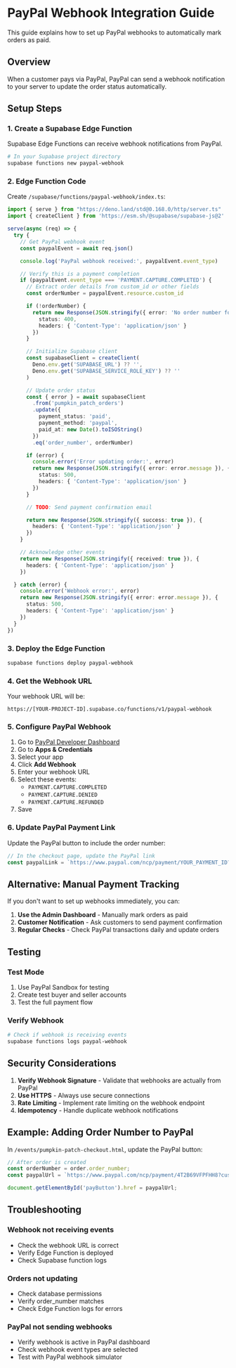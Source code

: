 # PayPal Webhook Integration Guide

This guide explains how to set up PayPal webhooks to automatically mark orders as paid.

## Overview

When a customer pays via PayPal, PayPal can send a webhook notification to your server to update the order status automatically.

## Setup Steps

### 1. Create a Supabase Edge Function

Supabase Edge Functions can receive webhook notifications from PayPal.

```bash
# In your Supabase project directory
supabase functions new paypal-webhook
```

### 2. Edge Function Code

Create `/supabase/functions/paypal-webhook/index.ts`:

```typescript
import { serve } from "https://deno.land/std@0.168.0/http/server.ts"
import { createClient } from 'https://esm.sh/@supabase/supabase-js@2'

serve(async (req) => {
  try {
    // Get PayPal webhook event
    const paypalEvent = await req.json()

    console.log('PayPal webhook received:', paypalEvent.event_type)

    // Verify this is a payment completion
    if (paypalEvent.event_type === 'PAYMENT.CAPTURE.COMPLETED') {
      // Extract order details from custom_id or other fields
      const orderNumber = paypalEvent.resource.custom_id

      if (!orderNumber) {
        return new Response(JSON.stringify({ error: 'No order number found' }), {
          status: 400,
          headers: { 'Content-Type': 'application/json' }
        })
      }

      // Initialize Supabase client
      const supabaseClient = createClient(
        Deno.env.get('SUPABASE_URL') ?? '',
        Deno.env.get('SUPABASE_SERVICE_ROLE_KEY') ?? ''
      )

      // Update order status
      const { error } = await supabaseClient
        .from('pumpkin_patch_orders')
        .update({
          payment_status: 'paid',
          payment_method: 'paypal',
          paid_at: new Date().toISOString()
        })
        .eq('order_number', orderNumber)

      if (error) {
        console.error('Error updating order:', error)
        return new Response(JSON.stringify({ error: error.message }), {
          status: 500,
          headers: { 'Content-Type': 'application/json' }
        })
      }

      // TODO: Send payment confirmation email

      return new Response(JSON.stringify({ success: true }), {
        headers: { 'Content-Type': 'application/json' }
      })
    }

    // Acknowledge other events
    return new Response(JSON.stringify({ received: true }), {
      headers: { 'Content-Type': 'application/json' }
    })

  } catch (error) {
    console.error('Webhook error:', error)
    return new Response(JSON.stringify({ error: error.message }), {
      status: 500,
      headers: { 'Content-Type': 'application/json' }
    })
  }
})
```

### 3. Deploy the Edge Function

```bash
supabase functions deploy paypal-webhook
```

### 4. Get the Webhook URL

Your webhook URL will be:
```
https://[YOUR-PROJECT-ID].supabase.co/functions/v1/paypal-webhook
```

### 5. Configure PayPal Webhook

1. Go to [PayPal Developer Dashboard](https://developer.paypal.com/dashboard/)
2. Go to **Apps & Credentials**
3. Select your app
4. Click **Add Webhook**
5. Enter your webhook URL
6. Select these events:
   - `PAYMENT.CAPTURE.COMPLETED`
   - `PAYMENT.CAPTURE.DENIED`
   - `PAYMENT.CAPTURE.REFUNDED`
7. Save

### 6. Update PayPal Payment Link

Update the PayPal button to include the order number:

```javascript
// In the checkout page, update the PayPal link
const paypalLink = `https://www.paypal.com/ncp/payment/YOUR_PAYMENT_ID?custom_id=${orderNumber}`;
```

## Alternative: Manual Payment Tracking

If you don't want to set up webhooks immediately, you can:

1. **Use the Admin Dashboard** - Manually mark orders as paid
2. **Customer Notification** - Ask customers to send payment confirmation
3. **Regular Checks** - Check PayPal transactions daily and update orders

## Testing

### Test Mode
1. Use PayPal Sandbox for testing
2. Create test buyer and seller accounts
3. Test the full payment flow

### Verify Webhook
```bash
# Check if webhook is receiving events
supabase functions logs paypal-webhook
```

## Security Considerations

1. **Verify Webhook Signature** - Validate that webhooks are actually from PayPal
2. **Use HTTPS** - Always use secure connections
3. **Rate Limiting** - Implement rate limiting on the webhook endpoint
4. **Idempotency** - Handle duplicate webhook notifications

## Example: Adding Order Number to PayPal

In `/events/pumpkin-patch-checkout.html`, update the PayPal button:

```javascript
// After order is created
const orderNumber = order.order_number;
const paypalUrl = `https://www.paypal.com/ncp/payment/4T2B69VFPFHH8?custom_id=${orderNumber}&amount=${total}`;

document.getElementById('payButton').href = paypalUrl;
```

## Troubleshooting

### Webhook not receiving events
- Check the webhook URL is correct
- Verify Edge Function is deployed
- Check Supabase function logs

### Orders not updating
- Check database permissions
- Verify order_number matches
- Check Edge Function logs for errors

### PayPal not sending webhooks
- Verify webhook is active in PayPal dashboard
- Check webhook event types are selected
- Test with PayPal webhook simulator
